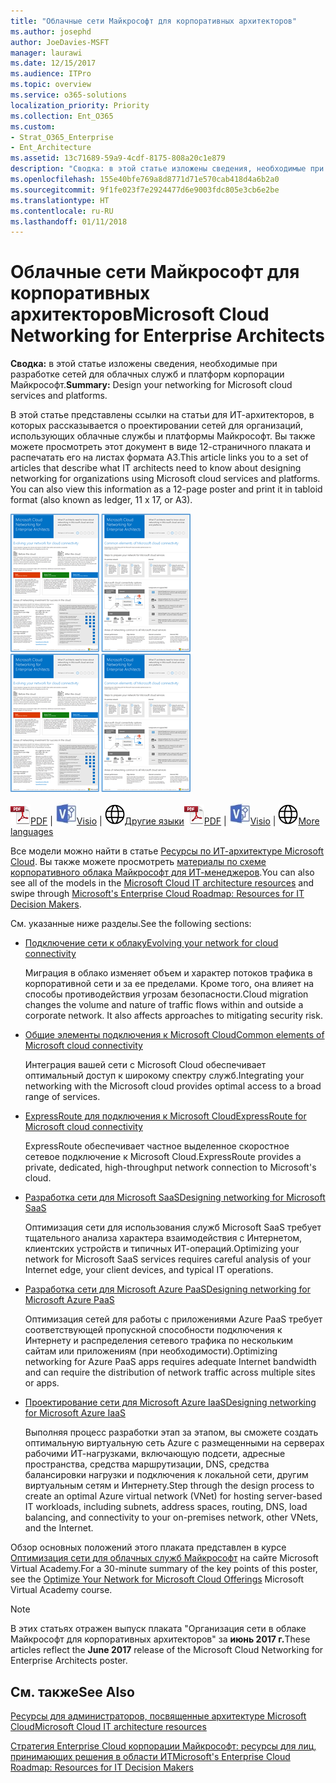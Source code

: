 ```yaml
---
title: "Облачные сети Майкрософт для корпоративных архитекторов"
ms.author: josephd
author: JoeDavies-MSFT
manager: laurawi
ms.date: 12/15/2017
ms.audience: ITPro
ms.topic: overview
ms.service: o365-solutions
localization_priority: Priority
ms.collection: Ent_O365
ms.custom:
- Strat_O365_Enterprise
- Ent_Architecture
ms.assetid: 13c71689-59a9-4cdf-8175-808a20c1e879
description: "Сводка: в этой статье изложены сведения, необходимые при разработке сетей для облачных служб и платформ корпорации Майкрософт."
ms.openlocfilehash: 155e40bfe769a8d8771d71e570cab418d4a6b2a0
ms.sourcegitcommit: 9f1fe023f7e2924477d6e9003fdc805e3cb6e2be
ms.translationtype: HT
ms.contentlocale: ru-RU
ms.lasthandoff: 01/11/2018
---
```

# <a name="microsoft-cloud-networking-for-enterprise-architects"></a><span data-ttu-id="a1cf6-103">Облачные сети Майкрософт для корпоративных архитекторов</span><span class="sxs-lookup"><span data-stu-id="a1cf6-103">Microsoft Cloud Networking for Enterprise Architects</span></span>

 <span data-ttu-id="a1cf6-104">**Сводка:** в этой статье изложены сведения, необходимые при разработке сетей для облачных служб и платформ корпорации Майкрософт.</span><span class="sxs-lookup"><span data-stu-id="a1cf6-104">**Summary:** Design your networking for Microsoft cloud services and platforms.</span></span>
  
<span data-ttu-id="a1cf6-p101">В этой статье представлены ссылки на статьи для ИТ-архитекторов, в которых рассказывается о проектировании сетей для организаций, использующих облачные службы и платформы Майкрософт. Вы также можете просмотреть этот документ в виде 12-страничного плаката и распечатать его на листах формата A3.</span><span class="sxs-lookup"><span data-stu-id="a1cf6-p101">This article links you to a set of articles that describe what IT architects need to know about designing networking for organizations using Microsoft cloud services and platforms. You can also view this information as a 12-page poster and print it in tabloid format (also known as ledger, 11 x 17, or A3).</span></span>
  
<span data-ttu-id="a1cf6-107">[![Эскиз: модель организации сети в облаке Майкрософт](images/95e8ab6a-b4d0-4836-acc1-b0b77ebf46e6.png)  
](https://go.microsoft.com/fwlink/p/?linkid=842073)</span><span class="sxs-lookup"><span data-stu-id="a1cf6-107">[![Thumb image for Microsoft cloud networking model](images/95e8ab6a-b4d0-4836-acc1-b0b77ebf46e6.png)  
](https://go.microsoft.com/fwlink/p/?linkid=842073)</span></span>
  
<span data-ttu-id="a1cf6-108">![PDF-файл](images/ITPro_Other_PDFicon.png)[PDF](https://go.microsoft.com/fwlink/p/?linkid=842073) | ![Файл Visio](images/ITPro_Other_VisioIcon.jpg)[Visio](https://go.microsoft.com/fwlink/p/?linkid=842074) | ![Страница с версиями на других языках](images/e16c992d-b0f8-48ae-bf44-db7a9fcaab9e.png)[Другие языки](https://www.microsoft.com/download/details.aspx?id=54425)</span><span class="sxs-lookup"><span data-stu-id="a1cf6-108">![PDF file](images/ITPro_Other_PDFicon.png)[PDF](https://go.microsoft.com/fwlink/p/?linkid=842073) | ![Visio file](images/ITPro_Other_VisioIcon.jpg)[Visio](https://go.microsoft.com/fwlink/p/?linkid=842074) | ![See a page with versions in additional languages](images/e16c992d-b0f8-48ae-bf44-db7a9fcaab9e.png)[More languages](https://www.microsoft.com/download/details.aspx?id=54425)</span></span>
  
<span data-ttu-id="a1cf6-109">Все модели можно найти в статье [Ресурсы по ИТ-архитектуре Microsoft Cloud](microsoft-cloud-it-architecture-resources.md). Вы также можете просмотреть [материалы по схеме корпоративного облака Майкрософт для ИТ-менеджеров]((https://aka.ms/cloudarchitecture)).</span><span class="sxs-lookup"><span data-stu-id="a1cf6-109">You can also see all of the models in the [Microsoft Cloud IT architecture resources](microsoft-cloud-it-architecture-resources.md) and swipe through [Microsoft's Enterprise Cloud Roadmap: Resources for IT Decision Makers]((https://aka.ms/cloudarchitecture)).</span></span>
  
<span data-ttu-id="a1cf6-110">См. указанные ниже разделы.</span><span class="sxs-lookup"><span data-stu-id="a1cf6-110">See the following sections:</span></span>
  
- [<span data-ttu-id="a1cf6-111">Подключение сети к облаку</span><span class="sxs-lookup"><span data-stu-id="a1cf6-111">Evolving your network for cloud connectivity</span></span>](evolving-your-network-for-cloud-connectivity.md)
    
    <span data-ttu-id="a1cf6-p102">Миграция в облако изменяет объем и характер потоков трафика в корпоративной сети и за ее пределами. Кроме того, она влияет на способы противодействия угрозам безопасности.</span><span class="sxs-lookup"><span data-stu-id="a1cf6-p102">Cloud migration changes the volume and nature of traffic flows within and outside a corporate network. It also affects approaches to mitigating security risk.</span></span>
    
- [<span data-ttu-id="a1cf6-114">Общие элементы подключения к Microsoft Cloud</span><span class="sxs-lookup"><span data-stu-id="a1cf6-114">Common elements of Microsoft cloud connectivity</span></span>](common-elements-of-microsoft-cloud-connectivity.md)
    
    <span data-ttu-id="a1cf6-115">Интеграция вашей сети с Microsoft Cloud обеспечивает оптимальный доступ к широкому спектру служб.</span><span class="sxs-lookup"><span data-stu-id="a1cf6-115">Integrating your networking with the Microsoft cloud provides optimal access to a broad range of services.</span></span>
    
- [<span data-ttu-id="a1cf6-116">ExpressRoute для подключения к Microsoft Cloud</span><span class="sxs-lookup"><span data-stu-id="a1cf6-116">ExpressRoute for Microsoft cloud connectivity</span></span>](expressroute-for-microsoft-cloud-connectivity.md)
    
    <span data-ttu-id="a1cf6-117">ExpressRoute обеспечивает частное выделенное скоростное сетевое подключение к Microsoft Cloud.</span><span class="sxs-lookup"><span data-stu-id="a1cf6-117">ExpressRoute provides a private, dedicated, high-throughput network connection to Microsoft's cloud.</span></span>
    
- [<span data-ttu-id="a1cf6-118">Разработка сети для Microsoft SaaS</span><span class="sxs-lookup"><span data-stu-id="a1cf6-118">Designing networking for Microsoft SaaS</span></span>](designing-networking-for-microsoft-saas.md)
    
    <span data-ttu-id="a1cf6-119">Оптимизация сети для использования служб Microsoft SaaS требует тщательного анализа характера взаимодействия с Интернетом, клиентских устройств и типичных ИТ-операций.</span><span class="sxs-lookup"><span data-stu-id="a1cf6-119">Optimizing your network for Microsoft SaaS services requires careful analysis of your Internet edge, your client devices, and typical IT operations.</span></span>
    
- [<span data-ttu-id="a1cf6-120">Разработка сети для Microsoft Azure PaaS</span><span class="sxs-lookup"><span data-stu-id="a1cf6-120">Designing networking for Microsoft Azure PaaS</span></span>](designing-networking-for-microsoft-azure-paas.md)
    
    <span data-ttu-id="a1cf6-121">Оптимизация сетей для работы с приложениями Azure PaaS требует соответствующей пропускной способности подключения к Интернету и распределения сетевого трафика по нескольким сайтам или приложениям (при необходимости).</span><span class="sxs-lookup"><span data-stu-id="a1cf6-121">Optimizing networking for Azure PaaS apps requires adequate Internet bandwidth and can require the distribution of network traffic across multiple sites or apps.</span></span>
    
- [<span data-ttu-id="a1cf6-122">Проектирование сети для Microsoft Azure IaaS</span><span class="sxs-lookup"><span data-stu-id="a1cf6-122">Designing networking for Microsoft Azure IaaS</span></span>](designing-networking-for-microsoft-azure-iaas.md)
    
    <span data-ttu-id="a1cf6-123">Выполняя процесс разработки этап за этапом, вы сможете создать оптимальную виртуальную сеть Azure с размещенными на серверах рабочими ИТ-нагрузками, включающую подсети, адресные пространства, средства маршрутизации, DNS, средства балансировки нагрузки и подключения к локальной сети, другим виртуальным сетям и Интернету.</span><span class="sxs-lookup"><span data-stu-id="a1cf6-123">Step through the design process to create an optimal Azure virtual network (VNet) for hosting server-based IT workloads, including subnets, address spaces, routing, DNS, load balancing, and connectivity to your on-premises network, other VNets, and the Internet.</span></span>
    
<span data-ttu-id="a1cf6-124">Обзор основных положений этого плаката представлен в курсе [Оптимизация сети для облачных служб Майкрософт]((https://mva.microsoft.com/ru-RU/training-courses/optimize-your-network-for-microsoft-cloud-offerings-17743)) на сайте Microsoft Virtual Academy.</span><span class="sxs-lookup"><span data-stu-id="a1cf6-124">For a 30-minute summary of the key points of this poster, see the [Optimize Your Network for Microsoft Cloud Offerings]((https://mva.microsoft.com/ru-RU/training-courses/optimize-your-network-for-microsoft-cloud-offerings-17743)) Microsoft Virtual Academy course.</span></span>
  
> [!NOTE]
> <span data-ttu-id="a1cf6-125">В этих статьях отражен выпуск плаката "Организация сети в облаке Майкрософт для корпоративных архитекторов" за **июнь 2017 г.**</span><span class="sxs-lookup"><span data-stu-id="a1cf6-125">These articles reflect the **June 2017** release of the Microsoft Cloud Networking for Enterprise Architects poster.</span></span>
  
## <a name="see-also"></a><span data-ttu-id="a1cf6-126">См. также</span><span class="sxs-lookup"><span data-stu-id="a1cf6-126">See Also</span></span>

[<span data-ttu-id="a1cf6-127">Ресурсы для администраторов, посвященные архитектуре Microsoft Cloud</span><span class="sxs-lookup"><span data-stu-id="a1cf6-127">Microsoft Cloud IT architecture resources</span></span>](microsoft-cloud-it-architecture-resources.md)

<span data-ttu-id="a1cf6-128">[Стратегия Enterprise Cloud корпорации Майкрософт: ресурсы для лиц, принимающих решения в области ИТ]((https://sway.com/FJ2xsyWtkJc2taRD))</span><span class="sxs-lookup"><span data-stu-id="a1cf6-128">[Microsoft's Enterprise Cloud Roadmap: Resources for IT Decision Makers]((https://sway.com/FJ2xsyWtkJc2taRD))</span></span>



